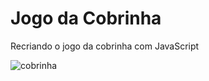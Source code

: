 # Jogo da Cobrinha
Recriando o jogo da cobrinha com JavaScript

![cobrinha](https://user-images.githubusercontent.com/8356862/170792901-98db03c4-b3f0-46ee-aae1-7c857cc9dbbf.gif)
